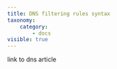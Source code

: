 ```yaml
---
title: DNS filtering rules syntax
taxonomy:
    category:
        - docs
visible: true
---
```


link to dns article